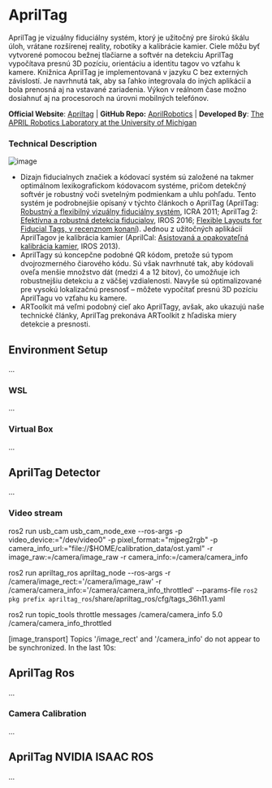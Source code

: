 # AprilTag 
AprilTag je vizuálny fiduciálny systém, ktorý je užitočný pre širokú škálu úloh, vrátane rozšírenej reality, robotiky a kalibrácie kamier. Ciele môžu byť vytvorené pomocou bežnej tlačiarne a softvér na detekciu AprilTag vypočítava presnú 3D pozíciu, orientáciu a identitu tagov vo vzťahu k kamere. Knižnica AprilTag je implementovaná v jazyku C bez externých závislostí. Je navrhnutá tak, aby sa ľahko integrovala do iných aplikácií a bola prenosná aj na vstavané zariadenia. Výkon v reálnom čase možno dosiahnuť aj na procesoroch na úrovni mobilných telefónov. 

**Official Website**: [Apriltag](https://april.eecs.umich.edu/software/apriltag) | 
**GitHub Repo:** [AprilRobotics](https://github.com/AprilRobotics/apriltag) |
**Developed By**: [The APRIL Robotics Laboratory at the University of Michigan](https://april.eecs.umich.edu) 

### Technical Description
![image](https://github.com/user-attachments/assets/d39981f3-a413-46a8-ac0a-bdeb5ba20779)

- Dizajn fiducialnych značiek a kódovací systém sú založené na takmer optimálnom lexikografickom kódovacom systéme, pričom detekčný softvér je robustný voči svetelným podmienkam a uhlu pohľadu. Tento systém je podrobnejšie opísaný v týchto článkoch o AprilTag (AprilTag: [Robustný a flexibilný vizuálny fiduciálny systém](https://april.eecs.umich.edu/papers/details.php?name=olson2011tags), ICRA 2011; AprilTag 2: [Efektívna a robustná detekcia fiducialov](https://april.eecs.umich.edu/papers/details.php?name=wang2016iros), IROS 2016; [Flexible Layouts for Fiducial Tags, v recenznom konaní](https://april.eecs.umich.edu/papers/details.php?name=krogius2019iros)). Jednou z užitočných aplikácií AprilTagov je kalibrácia kamier (AprilCal: [Asistovaná a opakovateľná kalibrácia kamier](https://april.eecs.umich.edu/papers/details.php?name=richardson2013iros), IROS 2013).
- AprilTagy sú koncepčne podobné QR kódom, pretože sú typom dvojrozmerného čiarového kódu. Sú však navrhnuté tak, aby kódovali oveľa menšie množstvo dát (medzi 4 a 12 bitov), čo umožňuje ich robustnejšiu detekciu a z väčšej vzdialenosti. Navyše sú optimalizované pre vysokú lokalizačnú presnosť – môžete vypočítať presnú 3D pozíciu AprilTagu vo vzťahu ku kamere.
- ARToolkit má veľmi podobný cieľ ako AprilTagy, avšak, ako ukazujú naše technické články, AprilTag prekonáva ARToolkit z hľadiska miery detekcie a presnosti.

## Environment Setup
...

### WSL 
...

### Virtual Box 
...

## AprilTag Detector
...

### Video stream
ros2 run usb_cam usb_cam_node_exe --ros-args -p video_device:="/dev/video0" -p pixel_format:="mjpeg2rgb" -p camera_info_url:="file://$HOME/calibration_data/ost.yaml" -r image_raw:=/camera/image_raw -r camera_info:=/camera/camera_info 

ros2 run apriltag_ros apriltag_node --ros-args -r /camera/image_rect:='/camera/image_raw' -r /camera/camera_info:='/camera/camera_info_throttled' --params-file `ros2 pkg prefix apriltag_ros`/share/apriltag_ros/cfg/tags_36h11.yaml

ros2 run topic_tools throttle messages /camera/camera_info 5.0 /camera/camera_info_throttled


[image_transport] Topics '/image_rect' and '/camera_info' do not appear to be synchronized. In the last 10s:

## AprilTag Ros 
...

### Camera Calibration
...

## AprilTag NVIDIA ISAAC ROS 
...
